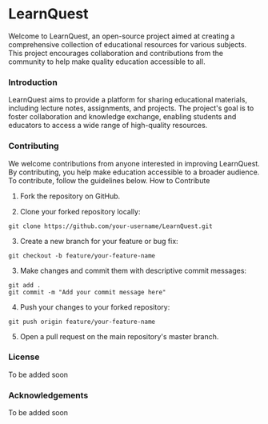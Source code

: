 # LearnQuest
Welcome to LearnQuest, an open-source project aimed at creating a comprehensive collection of educational resources for various subjects. This project encourages collaboration and contributions from the community to help make quality education accessible to all.

### Introduction
LearnQuest aims to provide a platform for sharing educational materials, including lecture notes, assignments, and projects. The project's goal is to foster collaboration and knowledge exchange, enabling students and educators to access a wide range of high-quality resources.

### Contributing
We welcome contributions from anyone interested in improving LearnQuest. By contributing, you help make education accessible to a broader audience. To contribute, follow the guidelines below.
How to Contribute

1. Fork the repository on GitHub.

2. Clone your forked repository locally: 
```
git clone https://github.com/your-username/LearnQuest.git
```
3. Create a new branch for your feature or bug fix:
```
git checkout -b feature/your-feature-name
```

3. Make changes and commit them with descriptive commit messages:
```
git add .
git commit -m "Add your commit message here"
```

4. Push your changes to your forked repository:
```
git push origin feature/your-feature-name
```
5. Open a pull request on the main repository's master branch.

### License 
To be added soon

### Acknowledgements
To be added soon